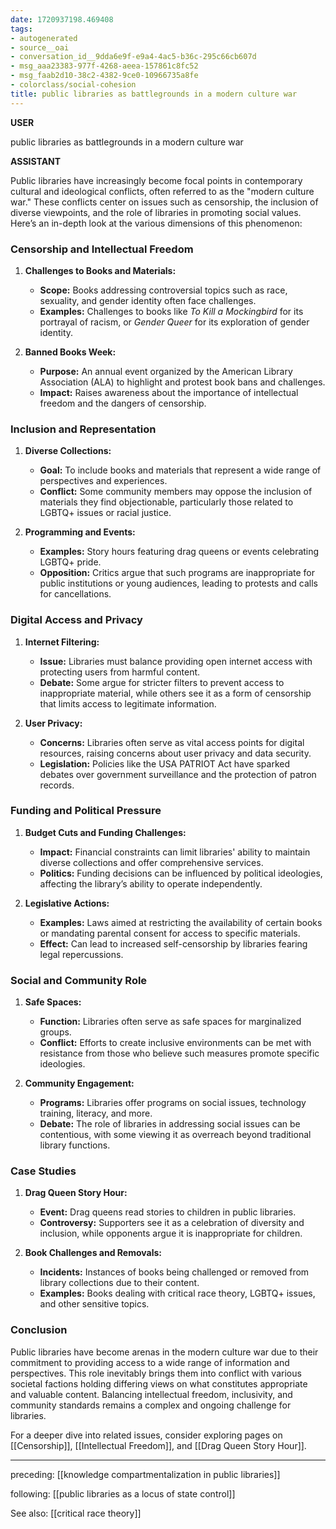 ```yaml
---
date: 1720937198.469408
tags:
- autogenerated
- source__oai
- conversation_id__9dda6e9f-e9a4-4ac5-b36c-295c66cb607d
- msg_aaa23383-977f-4268-aeea-157861c8fc52
- msg_faab2d10-38c2-4382-9ce0-10966735a8fe
- colorclass/social-cohesion
title: public libraries as battlegrounds in a modern culture war
---
```


**USER**

public libraries as battlegrounds in a modern culture war


**ASSISTANT**

Public libraries have increasingly become focal points in contemporary cultural and ideological conflicts, often referred to as the "modern culture war." These conflicts center on issues such as censorship, the inclusion of diverse viewpoints, and the role of libraries in promoting social values. Here’s an in-depth look at the various dimensions of this phenomenon:

### Censorship and Intellectual Freedom

1. **Challenges to Books and Materials:**
   - **Scope:** Books addressing controversial topics such as race, sexuality, and gender identity often face challenges.
   - **Examples:** Challenges to books like *To Kill a Mockingbird* for its portrayal of racism, or *Gender Queer* for its exploration of gender identity.

2. **Banned Books Week:**
   - **Purpose:** An annual event organized by the American Library Association (ALA) to highlight and protest book bans and challenges.
   - **Impact:** Raises awareness about the importance of intellectual freedom and the dangers of censorship.

### Inclusion and Representation

1. **Diverse Collections:**
   - **Goal:** To include books and materials that represent a wide range of perspectives and experiences.
   - **Conflict:** Some community members may oppose the inclusion of materials they find objectionable, particularly those related to LGBTQ+ issues or racial justice.

2. **Programming and Events:**
   - **Examples:** Story hours featuring drag queens or events celebrating LGBTQ+ pride.
   - **Opposition:** Critics argue that such programs are inappropriate for public institutions or young audiences, leading to protests and calls for cancellations.

### Digital Access and Privacy

1. **Internet Filtering:**
   - **Issue:** Libraries must balance providing open internet access with protecting users from harmful content.
   - **Debate:** Some argue for stricter filters to prevent access to inappropriate material, while others see it as a form of censorship that limits access to legitimate information.

2. **User Privacy:**
   - **Concerns:** Libraries often serve as vital access points for digital resources, raising concerns about user privacy and data security.
   - **Legislation:** Policies like the USA PATRIOT Act have sparked debates over government surveillance and the protection of patron records.

### Funding and Political Pressure

1. **Budget Cuts and Funding Challenges:**
   - **Impact:** Financial constraints can limit libraries' ability to maintain diverse collections and offer comprehensive services.
   - **Politics:** Funding decisions can be influenced by political ideologies, affecting the library’s ability to operate independently.

2. **Legislative Actions:**
   - **Examples:** Laws aimed at restricting the availability of certain books or mandating parental consent for access to specific materials.
   - **Effect:** Can lead to increased self-censorship by libraries fearing legal repercussions.

### Social and Community Role

1. **Safe Spaces:**
   - **Function:** Libraries often serve as safe spaces for marginalized groups.
   - **Conflict:** Efforts to create inclusive environments can be met with resistance from those who believe such measures promote specific ideologies.

2. **Community Engagement:**
   - **Programs:** Libraries offer programs on social issues, technology training, literacy, and more.
   - **Debate:** The role of libraries in addressing social issues can be contentious, with some viewing it as overreach beyond traditional library functions.

### Case Studies

1. **Drag Queen Story Hour:**
   - **Event:** Drag queens read stories to children in public libraries.
   - **Controversy:** Supporters see it as a celebration of diversity and inclusion, while opponents argue it is inappropriate for children.

2. **Book Challenges and Removals:**
   - **Incidents:** Instances of books being challenged or removed from library collections due to their content.
   - **Examples:** Books dealing with critical race theory, LGBTQ+ issues, and other sensitive topics.

### Conclusion

Public libraries have become arenas in the modern culture war due to their commitment to providing access to a wide range of information and perspectives. This role inevitably brings them into conflict with various societal factions holding differing views on what constitutes appropriate and valuable content. Balancing intellectual freedom, inclusivity, and community standards remains a complex and ongoing challenge for libraries.

For a deeper dive into related issues, consider exploring pages on [[Censorship]], [[Intellectual Freedom]], and [[Drag Queen Story Hour]].


---

preceding: [[knowledge compartmentalization in public libraries]]  


following: [[public libraries as a locus of state control]]

See also: [[critical race theory]]
